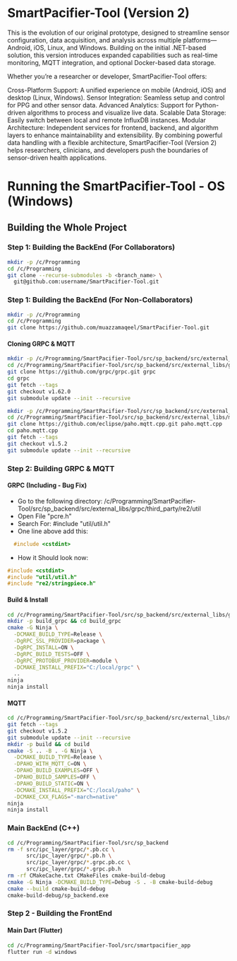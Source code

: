 # SmartPacifier-Tool (Version 2) 
This is the evolution of our original prototype, designed to streamline sensor configuration, data acquisition, and analysis across multiple platforms—Android, iOS, Linux, and Windows. Building on the initial .NET-based solution, this version introduces expanded capabilities such as real-time monitoring, MQTT integration, and optional Docker-based data storage.

Whether you’re a researcher or developer, SmartPacifier-Tool offers:

Cross-Platform Support: A unified experience on mobile (Android, iOS) and desktop (Linux, Windows).
Sensor Integration: Seamless setup and control for PPG and other sensor data.
Advanced Analytics: Support for Python-driven algorithms to process and visualize live data.
Scalable Data Storage: Easily switch between local and remote InfluxDB instances.
Modular Architecture: Independent services for frontend, backend, and algorithm layers to enhance maintainability and extensibility.
By combining powerful data handling with a flexible architecture, SmartPacifier-Tool (Version 2) helps researchers, clinicians, and developers push the boundaries of sensor-driven health applications.


# Running the SmartPacifier-Tool - OS (Windows)

## Building the Whole Project
### Step 1: Building the BackEnd (For Collaborators)
```bash
mkdir -p /c/Programming
cd /c/Programming
git clone --recurse-submodules -b <branch_name> \
  git@github.com:username/SmartPacifier-Tool.git
```

### Step 1: Building the BackEnd (For Non-Collaborators)
```bash
mkdir -p /c/Programming
cd /c/Programming
git clone https://github.com/muazzamaqeel/SmartPacifier-Tool.git
```
#### Cloning GRPC & MQTT 
```bash
mkdir -p /c/Programming/SmartPacifier-Tool/src/sp_backend/src/external_libs/grpc
cd /c/Programming/SmartPacifier-Tool/src/sp_backend/src/external_libs/grpc
git clone https://github.com/grpc/grpc.git grpc
cd grpc
git fetch --tags
git checkout v1.62.0
git submodule update --init --recursive

mkdir -p /c/Programming/SmartPacifier-Tool/src/sp_backend/src/external_libs/mqtt
cd /c/Programming/SmartPacifier-Tool/src/sp_backend/src/external_libs/mqtt/
git clone https://github.com/eclipse/paho.mqtt.cpp.git paho.mqtt.cpp
cd paho.mqtt.cpp
git fetch --tags
git checkout v1.5.2
git submodule update --init --recursive
```

### Step 2: Building GRPC & MQTT
#### GRPC (Including - Bug Fix)
- Go to the following directory:
  /c/Programming/SmartPacifier-Tool/src/sp_backend/src/external_libs/grpc/third_party/re2/util
- Open File "pcre.h"
- Search For: #include "util/util.h"
- One line above add this:
```c
  #include <cstdint>
```
- How it Should look now:
```c
#include <cstdint>
#include "util/util.h"
#include "re2/stringpiece.h"
```
#### Build & Install
```bash
cd /c/Programming/SmartPacifier-Tool/src/sp_backend/src/external_libs/grpc
mkdir -p build_grpc && cd build_grpc
cmake -G Ninja \
  -DCMAKE_BUILD_TYPE=Release \
  -DgRPC_SSL_PROVIDER=package \
  -DgRPC_INSTALL=ON \
  -DgRPC_BUILD_TESTS=OFF \
  -DgRPC_PROTOBUF_PROVIDER=module \
  -DCMAKE_INSTALL_PREFIX="C:/local/grpc" \
  ..
ninja
ninja install
```

#### MQTT
```bash
cd /c/Programming/SmartPacifier-Tool/src/sp_backend/src/external_libs/mqtt/paho.mqtt.cpp
git fetch --tags
git checkout v1.5.2
git submodule update --init --recursive
mkdir -p build && cd build
cmake -S .. -B . -G Ninja \
  -DCMAKE_BUILD_TYPE=Release \
  -DPAHO_WITH_MQTT_C=ON \
  -DPAHO_BUILD_EXAMPLES=OFF \
  -DPAHO_BUILD_SAMPLES=OFF \
  -DPAHO_BUILD_STATIC=ON \
  -DCMAKE_INSTALL_PREFIX="C:/local/paho" \
  -DCMAKE_CXX_FLAGS="-march=native"
ninja
ninja install
```

### Main BackEnd (C++) 
```bash
cd /c/Programming/SmartPacifier-Tool/src/sp_backend
rm -f src/ipc_layer/grpc/*.pb.cc \
      src/ipc_layer/grpc/*.pb.h \
      src/ipc_layer/grpc/*.grpc.pb.cc \
      src/ipc_layer/grpc/*.grpc.pb.h
rm -rf CMakeCache.txt CMakeFiles cmake-build-debug
cmake -G Ninja -DCMAKE_BUILD_TYPE=Debug -S . -B cmake-build-debug
cmake --build cmake-build-debug
cmake-build-debug/sp_backend.exe
```

### Step 2 - Building the FrontEnd
#### Main Dart (Flutter)
```bash
cd /c/Programming/SmartPacifier-Tool/src/smartpacifier_app
flutter run -d windows 
```
